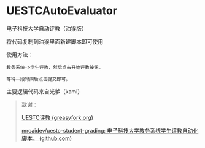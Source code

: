 # UESTCAutoEvaluator
电子科技大学自动评教（油猴版）

将代码复制到油猴里面新建脚本即可使用

使用方法：

    教务系统->学生评教，然后点击开始评教按钮。
      
    等待一段时间后点击提交即可。

主要逻辑代码来自光爹（kami）



> 致谢：
>
> [UESTC评教 (greasyfork.org)](https://greasyfork.org/zh-CN/scripts/468441-uestc评教)
>
> [mrcaidev/uestc-student-grading: 电子科技大学教务系统学生评教自动化脚本。 (github.com)](https://github.com/mrcaidev/uestc-student-grading)
